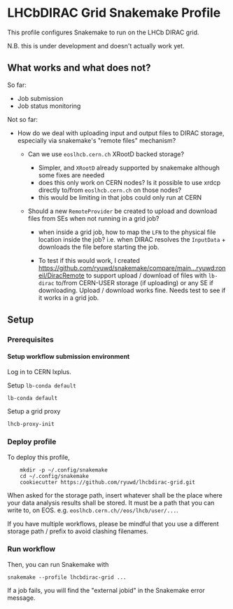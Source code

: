 # LHCbDIRAC Grid Snakemake Profile

This profile configures Snakemake to run on the LHCb DIRAC grid.

N.B. this is under development and doesn't actually work yet.

## What works and what does not?

So far:

- Job submission
- Job status monitoring

Not so far:

- How do we deal with uploading input and output files to DIRAC storage, especially via snakemake's "remote files" mechanism?
    - Can we use `eoslhcb.cern.ch` XRootD backed storage?
        - Simpler, and `XRootD` already supported by snakemake although some fixes are needed
        - does this only work on CERN nodes? Is it possible to use xrdcp directly to/from `eoslhcb.cern.ch` on those nodes?
        - this would be limiting in that jobs could only run at CERN

    - Should a new `RemoteProvider` be created to upload and download files from SEs when not running in a grid job?
        - when inside a grid job, how to map the `LFN` to the physical file location inside the job? i.e. when DIRAC resolves the `InputData` + downloads the file before starting the job.

        - To test if this would work, I created https://github.com/ryuwd/snakemake/compare/main...ryuwd:roneil/DiracRemote to support upload / download
          of files with `lb-dirac` to/from CERN-USER storage (if uploading) or any SE if downloading. Upload / download works fine. Needs test to see if it works in a grid job.

## Setup

### Prerequisites

#### Setup workflow submission environment

Log in to CERN lxplus.

Setup `lb-conda default`

```
lb-conda default
```

Setup a grid proxy
```
lhcb-proxy-init
```

### Deploy profile

To deploy this profile,
```
    mkdir -p ~/.config/snakemake
    cd ~/.config/snakemake
    cookiecutter https://github.com/ryuwd/lhcbdirac-grid.git
```

When asked for the storage path, insert whatever shall be the place where your data analysis results shall be stored. It must be a path that you can write to, on EOS. e.g. `eoslhcb.cern.ch//eos/lhcb/user/...`.

If you have multiple workflows, please be mindful that you use a different storage path / prefix to avoid clashing filenames.

### Run workflow
Then, you can run Snakemake with
```
snakemake --profile lhcbdirac-grid ...
```

If a job fails, you will find the "external jobid" in the Snakemake error message.

